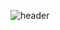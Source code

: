 ![header](https://capsule-render.vercel.app/api?type=wave&color=100:edc6b1&height=300&section=header&text=Welcome%20to%20Yeoju's%20Github&fontSize=50)


<!--
**kimyeoju/kimyeoju** is a ✨ _special_ ✨ repository because its `README.md` (this file) appears on your GitHub profile.

Here are some ideas to get you started:

- 🔭 I’m currently working on ...
- 🌱 I’m currently learning ...
- 👯 I’m looking to collaborate on ...
- 🤔 I’m looking for help with ...
- 💬 Ask me about ...
- 📫 How to reach me: ...
- 😄 Pronouns: ...
- ⚡ Fun fact: ...
-->
